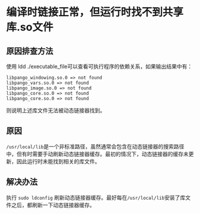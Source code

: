 # 编译时链接正常，但运行时找不到共享库.so文件
## 原因排查方法
使用 ldd ./executable_file可以查看可执行程序的依赖关系，如果输出结果中有：
```
libpango_windowing.so.0 => not found
libpango_vars.so.0 => not found
libpango_image.so.0 => not found
libpango_core.so.0 => not found
libpango_core.so.0 => not found
```
则说明上述库文件无法被动态链接器找到。
## 原因
```/usr/local/lib```是一个非标准路径，虽然通常会包含在动态链接器的搜索路径中，但有时需要手动刷新动态链接器缓存。最初的情况下，动态链接器的缓存未更新，因此运行时未能找到相关的库文件。
## 解决办法
执行
```sudo ldconfig```
刷新动态链接器缓存。最好每在```/usr/local/lib```安装了库文件之后，都刷新一下动态链接器缓存。
